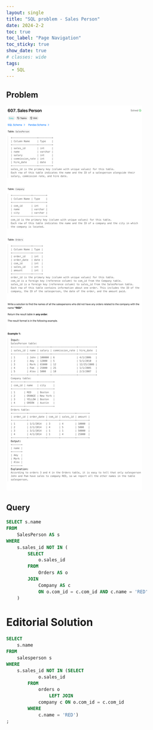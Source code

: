 ```yaml
---
layout: single
title: "SQL problem - Sales Person"
date: 2024-2-2
toc: true
toc_label: "Page Navigation"
toc_sticky: true
show_date: true
# classes: wide
tags:
  - SQL
---
```


## Problem

![problem-607](/assets/images/2024-02-02_14-30-47-sale-person.png)

## Query

```sql
SELECT s.name
FROM 
    SalesPerson AS s
WHERE
    s.sales_id NOT IN (
        SELECT 
            o.sales_id
        FROM
            Orders AS o
        JOIN
            Company AS c
            ON o.com_id = c.com_id AND c.name = 'RED'
    )
```

# Editorial Solution

```sql
SELECT
    s.name
FROM
    salesperson s
WHERE
    s.sales_id NOT IN (SELECT
            o.sales_id
        FROM
            orders o
                LEFT JOIN
            company c ON o.com_id = c.com_id
        WHERE
            c.name = 'RED')
;
```